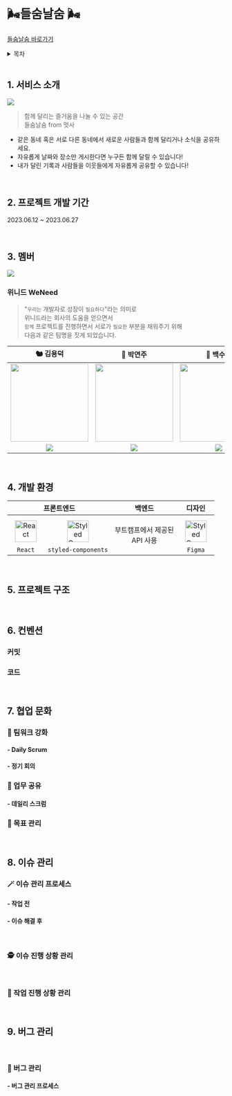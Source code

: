 # 🌬들숨날숨 🌬
<a href='https://github.com/FRONTENDSCHOOL5/WeNeed'>들숨날숨 바로가기</a>
<details>
<summary>목차</summary>

1. [서비스 소개](#intro)
2. [프로젝트 기간](#period)
3. [멤버](#members)
4. [개발 환경](#dev)
5. [프로젝트 구조](#tree)
6. [컨벤션](#convention)
7. [협업 문화](#culture)
8. [이슈 관리](#issues)
9. [버그 관리](#bug)
10. [](#issues)
</details>

<br/>

## <span id="intro">1. 서비스 소개</span>
<img src="https://github.com/withLeche/sample/assets/106927728/9cf31c8d-8d7f-4e4c-b150-88619713e976"><br>
> 함께 달리는 즐거움을 나눌 수 있는 공간<br>
> 들숨날숨 from 멋사

- 같은 동네 혹은 서로 다른 동네에서 새로운 사람들과 함께 달리거나 소식을 공유하세요.<br>
- 자유롭게 날짜와 장소만 게시한다면 누구든 함께 달릴 수 있습니다!<br>
- 내가 달린 기록과 사람들을 이웃들에게 자유롭게 공유할 수 있습니다!

<br/>

## <span id="period">2. 프로젝트 개발 기간</span>

2023.06.12 ~ 2023.06.27

<br/>

## <span id="members">3. 멤버</span>
<img src="https://github.com/withLeche/sample/assets/106927728/6be14e7d-a3f9-4486-80c3-4be9ab3786aa">

### 위니드 WeNeed
> "`우리는` 개발자로 성장이 `필요하다`"라는 의미로<br/>
> 위니드라는 회사의 도움을 얻으면서 <br/>
> `함께` 프로젝트를 진행하면서 서로가 `필요한` 부분을 채워주기 위해 <br/>
> 다음과 같은 팀명을 짓게 되었습니다.

|                                    **🐿 김용덕**                                    |                                    **💜 박연주**                                    |                                 **🌿 백수연**                                 |                                    **🐕 이양래**                                    |
| :---------------------------------------------------------------------------------: | :---------------------------------------------------------------------------------: | :---------------------------------------------------------------------------: | :---------------------------------------------------------------------------------: |
| <img src="https://avatars.githubusercontent.com/yongdeok97" height=180 width=180> | <img src="https://avatars.githubusercontent.com/parkyeonjux" height=180 width=180> | <img src="https://avatars.githubusercontent.com/sypaik-dev" height=180 width=180> | <img src="https://avatars.githubusercontent.com/withLeche" height=180 width=180> |
| <a href="https://github.com/yongdeok97"><img src="https://img.shields.io/badge/GitHub-181717?style=flat&logo=GitHub&logoColor=white"/></a><br/> | <a href="https://github.com/parkyeonjux"><img src="https://img.shields.io/badge/GitHub-181717?style=flat&logo=GitHub&logoColor=white"/></a><br/> |           <a href="https://github.com/sypaik-dev"><img src="https://img.shields.io/badge/GitHub-181717?style=flat&logo=GitHub&logoColor=white"/></a><br/> | <a href="https://github.com/withLeche"><img src="https://img.shields.io/badge/GitHub-181717?style=flat&logo=GitHub&logoColor=white"/></a><br/> |

<br/>

## <span id="dev">4. 개발 환경</span>
<table>
      <thead align="center">
        <tr>
          <th colspan="2" style="text-align:center;"><span style="font-size:16px;">프론트엔드</span></th>
          <th style="text-align:center;"><span style="font-size:16px">백엔드</span></th>
          <th colspan="2" style="text-align:center;"><span style="font-size:16px;">디자인</span></th>
        </tr>
      </thead>
      <tbody>
        <tr>
          <td align="center" style="text-align:center;">
            <a href="https://reactjs.org/" target="_blank"><img style="margin: 10px" src="https://noticon-static.tammolo.com/dgggcrkxq/image/upload/v1579667701/noticon/basd2y5bygpkqjiixuqy.png" alt="React" height="50" /></a>
            <br>
            <code>React</code>
          </td>
          <td align="center" style="text-align:center; margin: 0 auto;">
            <a href="https://styled-components.com/" target="_blank"><img style="margin: 10px" src="https://profilinator.rishav.dev/skills-assets/styled-components.png" alt="Styled Components" height="50" /></a>
            <br>
            <code>styled-components</code>
          </td>
          <td align="center" style="text-align:center;">부트캠프에서 제공된<br>API 사용</td>
          </td>
          <td align="center" style="text-align:center; margin: 0 auto;">
            <a href="https://www.figma.com/" target="_blank"><img style="margin: 10px" src="https://noticon-static.tammolo.com/dgggcrkxq/image/upload/v1640982247/noticon/tpvr26zp02angin4t0jv.png" alt="Styled Components" height="50" /></a>
            <br>
            <code>Figma</code>
          </td>
        </tr>
      </tbody>
</table>

<br/>

## <span id="tree">5. 프로젝트 구조</span>

<br/>

## <span id="convention">6. 컨벤션</span>
### 커밋

### 코드

<br/>

## <span id="culture">7. 협업 문화</span>

### 💪 팀워크 강화
#### - Daily Scrum
#### - 정기 회의


### 📌 업무 공유
#### - 데일리 스크럼


### 🎯 목표 관리

<br/>

## <span id="issues">8. 이슈 관리</span>

### 🪄 이슈 관리 프로세스
#### - 작업 전
#### - 이슈 해결 후 
<br/>

### 🕵 이슈 진행 상황 관리

<br/>

### 📆 작업 진행 상황 관리

<br/>

## <span id="bug">9. 버그 관리</span>
<br/>

### 🐛 버그 관리

#### - 버그 관리 프로세스


